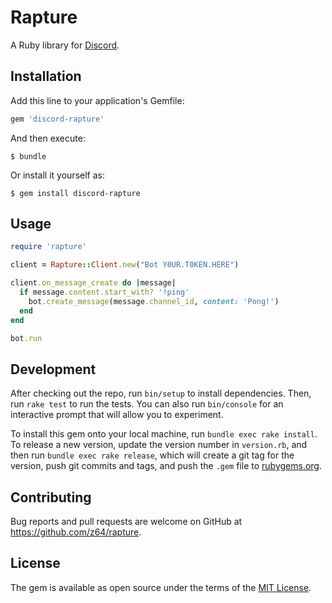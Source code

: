 # Rapture

A Ruby library for [Discord](https://discord.com).

## Installation

Add this line to your application's Gemfile:

```ruby
gem 'discord-rapture'
```

And then execute:

    $ bundle

Or install it yourself as:

    $ gem install discord-rapture

## Usage

```ruby
require 'rapture'

client = Rapture::Client.new("Bot Y0UR.T0KEN.HERE")

client.on_message_create do |message|
  if message.content.start_with? '!ping'
    bot.create_message(message.channel_id, content: 'Pong!')
  end
end

bot.run
```

## Development

After checking out the repo, run `bin/setup` to install dependencies. Then, run `rake test` to run the tests. You can also run `bin/console` for an interactive prompt that will allow you to experiment.

To install this gem onto your local machine, run `bundle exec rake install`. To release a new version, update the version number in `version.rb`, and then run `bundle exec rake release`, which will create a git tag for the version, push git commits and tags, and push the `.gem` file to [rubygems.org](https://rubygems.org).

## Contributing

Bug reports and pull requests are welcome on GitHub at https://github.com/z64/rapture.

## License

The gem is available as open source under the terms of the [MIT License](http://opensource.org/licenses/MIT).
